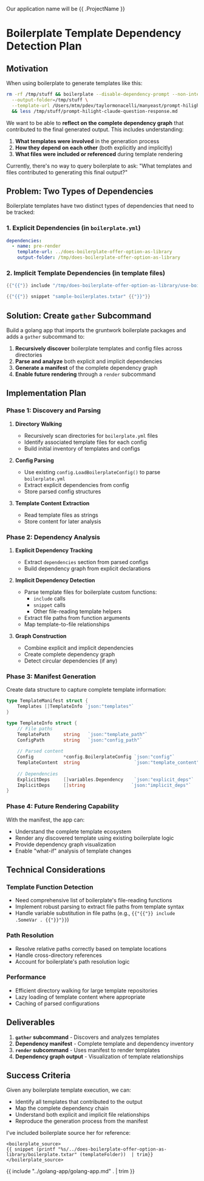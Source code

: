 Our application name will be {{ .ProjectName }}


# Boilerplate Template Dependency Detection Plan

## Motivation

When using boilerplate to generate templates like this:
```bash
rm -rf /tmp/stuff && boilerplate --disable-dependency-prompt --non-interactive \
  --output-folder=/tmp/stuff \
  --template-url /Users/mtm/pdev/taylormonacelli/manyeast/prompt-hilight-claude-question-response \
  && less /tmp/stuff/prompt-hilight-claude-question-response.md
```

We want to be able to **reflect on the complete dependency graph** that contributed to the final generated output. This includes understanding:

1. **What templates were involved** in the generation process
2. **How they depend on each other** (both explicitly and implicitly)
3. **What files were included or referenced** during template rendering

Currently, there's no way to query boilerplate to ask: "What templates and files contributed to generating this final output?"

## Problem: Two Types of Dependencies

Boilerplate templates have two distinct types of dependencies that need to be tracked:

### 1. Explicit Dependencies (in `boilerplate.yml`)
```yaml
dependencies:
  - name: pre-render
    template-url: ../does-boilerplate-offer-option-as-library
    output-folder: /tmp/does-boilerplate-offer-option-as-library
```

### 2. Implicit Template Dependencies (in template files)
```go
{{"{{"}} include "/tmp/does-boilerplate-offer-option-as-library/use-boilerplate-as-library.md" . | trim {{"}}"}}

{{"{{"}} snippet "sample-boilerplates.txtar" {{"}}"}}
```

## Solution: Create `gather` Subcommand

Build a golang app that imports the gruntwork boilerplate packages and adds a `gather` subcommand to:

1. **Recursively discover** boilerplate templates and config files across directories
2. **Parse and analyze** both explicit and implicit dependencies
3. **Generate a manifest** of the complete dependency graph
4. **Enable future rendering** through a `render` subcommand

## Implementation Plan

### Phase 1: Discovery and Parsing

1. **Directory Walking**
   - Recursively scan directories for `boilerplate.yml` files
   - Identify associated template files for each config
   - Build initial inventory of templates and configs

2. **Config Parsing**
   - Use existing `config.LoadBoilerplateConfig()` to parse `boilerplate.yml`
   - Extract explicit dependencies from config
   - Store parsed config structures

3. **Template Content Extraction**
   - Read template files as strings
   - Store content for later analysis

### Phase 2: Dependency Analysis

1. **Explicit Dependency Tracking**
   - Extract `dependencies` section from parsed configs
   - Build dependency graph from explicit declarations

2. **Implicit Dependency Detection**
   - Parse template files for boilerplate custom functions:
     - `include` calls
     - `snippet` calls
     - Other file-reading template helpers
   - Extract file paths from function arguments
   - Map template-to-file relationships

3. **Graph Construction**
   - Combine explicit and implicit dependencies
   - Create complete dependency graph
   - Detect circular dependencies (if any)

### Phase 3: Manifest Generation

Create data structure to capture complete template information:

```go
type TemplateManifest struct {
    Templates []TemplateInfo `json:"templates"`
}

type TemplateInfo struct {
    // File paths
    TemplatePath     string   `json:"template_path"`
    ConfigPath       string   `json:"config_path"`
    
    // Parsed content
    Config           *config.BoilerplateConfig `json:"config"`
    TemplateContent  string                    `json:"template_content"`
    
    // Dependencies
    ExplicitDeps     []variables.Dependency    `json:"explicit_deps"`
    ImplicitDeps     []string                 `json:"implicit_deps"`
}
```

### Phase 4: Future Rendering Capability

With the manifest, the app can:
- Understand the complete template ecosystem
- Render any discovered template using existing boilerplate logic
- Provide dependency graph visualization
- Enable "what-if" analysis of template changes

## Technical Considerations

### Template Function Detection
- Need comprehensive list of boilerplate's file-reading functions
- Implement robust parsing to extract file paths from template syntax
- Handle variable substitution in file paths (e.g., `{{"{{"}} include .SomeVar . {{"}}"}}`)

### Path Resolution
- Resolve relative paths correctly based on template locations
- Handle cross-directory references
- Account for boilerplate's path resolution logic

### Performance
- Efficient directory walking for large template repositories
- Lazy loading of template content where appropriate
- Caching of parsed configurations

## Deliverables

1. **`gather` subcommand** - Discovers and analyzes templates
2. **Dependency manifest** - Complete template and dependency inventory
3. **`render` subcommand** - Uses manifest to render templates
4. **Dependency graph output** - Visualization of template relationships

## Success Criteria

Given any boilerplate template execution, we can:
- Identify all templates that contributed to the output
- Map the complete dependency chain
- Understand both explicit and implicit file relationships
- Reproduce the generation process from the manifest



I've included boilerplate source her for reference:

```
<boilerplate_source>
{{ snippet (printf "%s/../does-boilerplate-offer-option-as-library/boilerplate.txtar" (templateFolder))  | trim}}
</boilerplate_source>
```


{{ include "../golang-app/golang-app.md" . | trim }}


